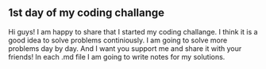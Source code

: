 ## 1st day of my coding challange

<p>Hi guys! I am happy to share that I started my coding challange. I think it is a good idea to solve problems continiously. I am going to solve more problems day by day. And I want you support me and share it with your friends! In each .md file I am going to write notes for my solutions.<p>
